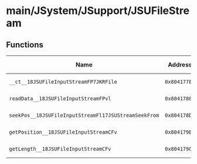 # main/JSystem/JSupport/JSUFileStream

## Functions

| Name | Address | Match % |
|------|---------|---------|
| `__ct__18JSUFileInputStreamFP7JKRFile` | `0x804177E4` | :x: (0.0%) |
| `readData__18JSUFileInputStreamFPvl` | `0x80417804` | :x: (0.0%) |
| `seekPos__18JSUFileInputStreamFl17JSUStreamSeekFrom` | `0x804178DC` | :x: (0.0%) |
| `getPosition__18JSUFileInputStreamCFv` | `0x804179BC` | :x: (0.0%) |
| `getLength__18JSUFileInputStreamCFv` | `0x804179C4` | :x: (0.0%) |